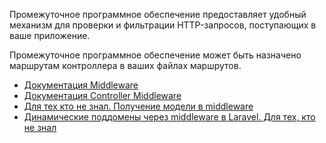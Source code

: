 Промежуточное программное обеспечение предоставляет удобный механизм для проверки и фильтрации HTTP-запросов, 
поступающих в ваше приложение.

Промежуточное программное обеспечение может быть назначено маршрутам контроллера в ваших файлах маршрутов.

[//]: # "materials"

- [Документация Middleware](https://laravel.com/docs/10.x/middleware)
- [Документация Controller Middleware](https://laravel.com/docs/10.x/controllers#controller-middleware)
- [Для тех кто не знал. Получение модели в middleware](https://youtu.be/PuRa6yCzKws)
- [Динамические поддомены через middleware в Laravel. Для тех, кто не знал](https://youtu.be/YFrrrQlgZfo)

[//]: # "/materials"
